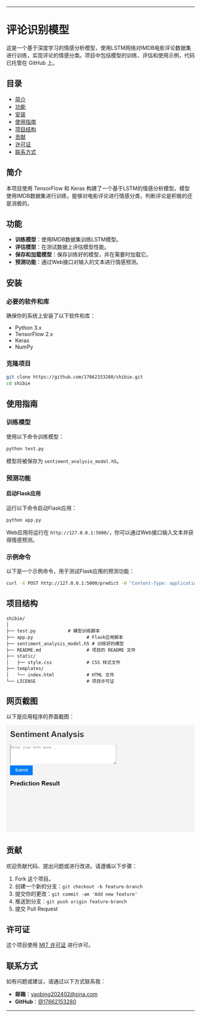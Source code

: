 
---

# 评论识别模型

这是一个基于深度学习的情感分析模型，使用LSTM网络对IMDB电影评论数据集进行训练，实现评论的情感分类。项目中包括模型的训练、评估和使用示例，代码已托管在 GitHub 上。

## 目录

- [简介](#简介)
- [功能](#功能)
- [安装](#安装)
- [使用指南](#使用指南)
- [项目结构](#项目结构)
- [贡献](#贡献)
- [许可证](#许可证)
- [联系方式](#联系方式)

## 简介

本项目使用 TensorFlow 和 Keras 构建了一个基于LSTM的情感分析模型。模型使用IMDB数据集进行训练，能够对电影评论进行情感分类，判断评论是积极的还是消极的。

## 功能

- **训练模型**：使用IMDB数据集训练LSTM模型。
- **评估模型**：在测试数据上评估模型性能。
- **保存和加载模型**：保存训练好的模型，并在需要时加载它。
- **预测功能**：通过Web接口对输入的文本进行情感预测。

## 安装

### 必要的软件和库

确保你的系统上安装了以下软件和库：

- Python 3.x
- TensorFlow 2.x
- Keras
- NumPy

### 克隆项目

```bash
git clone https://github.com/17662153280/shibie.git
cd shibie
```


## 使用指南

### 训练模型

使用以下命令训练模型：

```bash
python test.py
```

模型将被保存为 `sentiment_analysis_model.h5`。



### 预测功能

#### 启动Flask应用

运行以下命令启动Flask应用：

```bash
python app.py
```

Web应用将运行在 `http://127.0.0.1:5000/`，你可以通过Web接口输入文本并获得情感预测。

### 示例命令

以下是一个示例命令，用于测试Flask应用的预测功能：

```bash
curl -X POST http://127.0.0.1:5000/predict -H "Content-Type: application/json" -d '{"text": "This movie was fantastic!"}'
```

## 项目结构

```
shibie/
│
├── test.py            # 模型训练脚本
├── app.py                    # Flask应用脚本
├── sentiment_analysis_model.h5 # 训练好的模型
├── README.md                 # 项目的 README 文件
├── static/
│   ├── style.css             # CSS 样式文件
├── templates/
│   └── index.html            # HTML 文件
└── LICENSE                   # 项目许可证

```

## 网页截图
以下是应用程序的界面截图：

![首页](shibie/screenshot/web.jpeg)


## 贡献

欢迎贡献代码、提出问题或进行改进。请遵循以下步骤：

1. Fork 这个项目。
2. 创建一个新的分支：`git checkout -b feature-branch`
3. 提交你的更改：`git commit -am 'Add new feature'`
4. 推送到分支：`git push origin feature-branch`
5. 提交 Pull Request

## 许可证

这个项目使用 [MIT 许可证](LICENSE) 进行许可。

## 联系方式

如有问题或建议，请通过以下方式联系我：

- **邮箱**：yaobing202402@sina.com
- **GitHub**：[@17662153280](https://github.com/17662153280)

---

